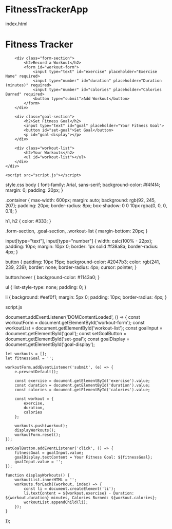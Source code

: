 # FitnessTrackerApp
index.html

<!DOCTYPE html>
<html lang="en">
<head>
    <meta charset="UTF-8">
    <meta name="viewport" content="width=device-width, initial-scale=1.0">
    <title>Fitness Tracker</title>
    <link rel="stylesheet" href="style.css">
</head>
<body>
    <div class="container">
        <h1>Fitness Tracker</h1>
        
        <div class="form-section">
            <h2>Record a Workout</h2>
            <form id="workout-form">
                <input type="text" id="exercise" placeholder="Exercise Name" required>
                <input type="number" id="duration" placeholder="Duration (minutes)" required>
                <input type="number" id="calories" placeholder="Calories Burned" required>
                <button type="submit">Add Workout</button>
            </form>
        </div>

        <div class="goal-section">
            <h2>Set Fitness Goal</h2>
            <input type="text" id="goal" placeholder="Your Fitness Goal">
            <button id="set-goal">Set Goal</button>
            <p id="goal-display"></p>
        </div>

        <div class="workout-list">
            <h2>Your Workouts</h2>
            <ul id="workout-list"></ul>
        </div>
    </div>

    <script src="script.js"></script>
</body>
</html>

style.css
body {
    font-family: Arial, sans-serif;
    background-color: #f4f4f4;
    margin: 0;
    padding: 20px;
}

.container {
    max-width: 600px;
    margin: auto;
    background: rgb(92, 245, 207);
    padding: 20px;
    border-radius: 8px;
    box-shadow: 0 0 10px rgba(0, 0, 0, 0.1);
}

h1, h2 {
    color: #333;
}

.form-section, .goal-section, .workout-list {
    margin-bottom: 20px;
}

input[type="text"], input[type="number"] {
    width: calc(100% - 22px);
    padding: 10px;
    margin: 10px 0;
    border: 1px solid #f38a8a;
    border-radius: 4px;
}

button {
    padding: 10px 15px;
    background-color: #2047b3;
    color: rgb(241, 239, 239);
    border: none;
    border-radius: 4px;
    cursor: pointer;
}

button:hover {
    background-color: #1143a0;
}

ul {
    list-style-type: none;
    padding: 0;
}

li {
    background: #eef0f1;
    margin: 5px 0;
    padding: 10px;
    border-radius: 4px;
}

script.js

  document.addEventListener('DOMContentLoaded', () => {
    const workoutForm = document.getElementById('workout-form');
    const workoutList = document.getElementById('workout-list');
    const goalInput = document.getElementById('goal');
    const setGoalButton = document.getElementById('set-goal');
    const goalDisplay = document.getElementById('goal-display');

    let workouts = [];
    let fitnessGoal = '';

    workoutForm.addEventListener('submit', (e) => {
        e.preventDefault();
        
        const exercise = document.getElementById('exercise').value;
        const duration = document.getElementById('duration').value;
        const calories = document.getElementById('calories').value;

        const workout = {
            exercise,
            duration,
            calories
        };

        workouts.push(workout);
        displayWorkouts();
        workoutForm.reset();
    });

    setGoalButton.addEventListener('click', () => {
        fitnessGoal = goalInput.value;
        goalDisplay.textContent = Your Fitness Goal: ${fitnessGoal};
        goalInput.value = '';
    });

    function displayWorkouts() {
        workoutList.innerHTML = '';
        workouts.forEach((workout, index) => {
            const li = document.createElement('li');
            li.textContent = ${workout.exercise} - Duration: ${workout.duration} minutes, Calories Burned: ${workout.calories};
            workoutList.appendChild(li);
        });
    }
});
